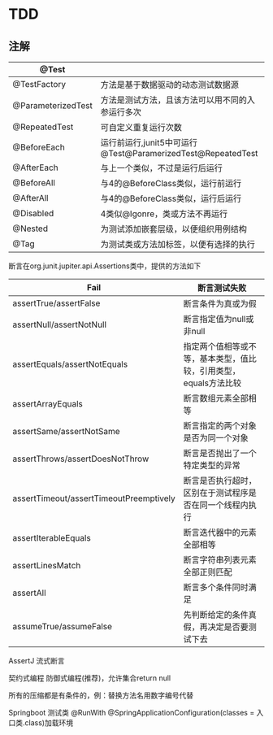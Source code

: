 # TDD

## 注解

| @Test              |                                                             |
| ------------------ | ----------------------------------------------------------- |
| @TestFactory       | 方法是基于数据驱动的动态测试数据源                          |
| @ParameterizedTest | 方法是测试方法，且该方法可以用不同的入参运行多次            |
| @RepeatedTest      | 可自定义重复运行次数                                        |
| @BeforeEach        | 运行前运行,junit5中可运行@Test@ParamerizedTest@RepeatedTest |
| @AfterEach         | 与上一个类似，不过是运行后运行                              |
| @BeforeAll         | 与4的@BeforeClass类似，运行前运行                           |
| @AfterAll          | 与4的@BeforeClass类似，运行后运行                           |
| @Disabled          | 4类似@Igonre，类或方法不再运行                              |
| @Nested            | 为测试添加嵌套层级，以便组织用例结构                        |
| @Tag               | 为测试类或方法加标签，以便有选择的执行                      |

断言在org.junit.jupiter.api.Assertions类中，提供的方法如下

| Fail                                    | 断言测试失败                                                     |
| --------------------------------------- | ---------------------------------------------------------------- |
| assertTrue/assertFalse                  | 断言条件为真或为假                                               |
| assertNull/assertNotNull                | 断言指定值为null或非null                                         |
| assertEquals/assertNotEquals            | 指定两个值相等或不等，基本类型，值比较，引用类型，equals方法比较 |
| assertArrayEquals                       | 断言数组元素全部相等                                             |
| assertSame/assertNotSame                | 断言指定的两个对象是否为同一个对象                               |
| assertThrows/assertDoesNotThrow         | 断言是否抛出了一个特定类型的异常                                 |
| assertTimeout/assertTimeoutPreemptively | 断言是否执行超时，区别在于测试程序是否在同一个线程内执行         |
| assertIterableEquals                    | 断言迭代器中的元素全部相等                                       |
| assertLinesMatch                        | 断言字符串列表元素全部正则匹配                                   |
| assertAll                               | 断言多个条件同时满足                                             |
| assumeTrue/assumeFalse                  | 先判断给定的条件真假，再决定是否要测试下去                       |

AssertJ 流式断言

契约式编程 防御式编程(推荐)，允许集合return null

所有的压缩都是有条件的，例：替换方法名用数字编号代替

Springboot 测试类
@RunWith
@SpringApplicationConfiguration(classes = 入口类.class)加载环境
